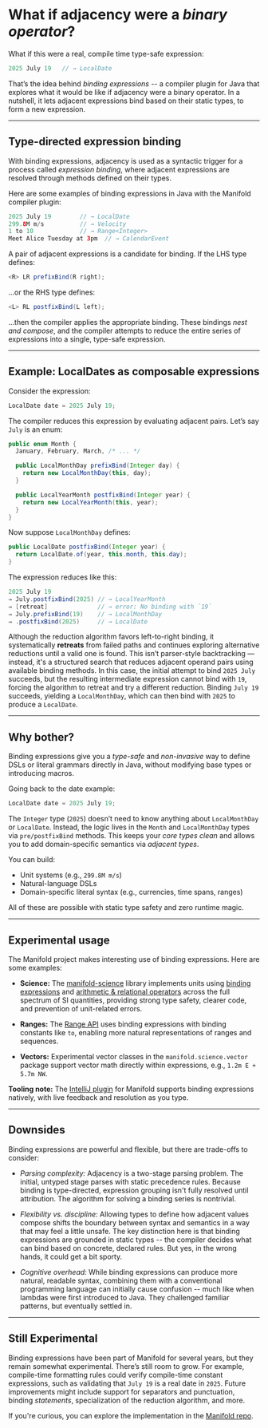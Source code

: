 # What if adjacency were a *binary operator*?
                                                  
What if this were a real, compile time type-safe expression:
```java
2025 July 19   // → LocalDate 
```

That’s the idea behind *binding expressions* -- a compiler plugin for Java that explores what it would be like if adjacency were a binary operator. In a nutshell, it lets adjacent expressions bind based on their static types, to form a new expression.

---

## Type-directed expression binding

With binding expressions, adjacency is used as a syntactic trigger for a process called *expression binding*, where adjacent expressions are resolved through methods defined on their types.

Here are some examples of binding expressions in Java with the Manifold compiler plugin:

```java
2025 July 19        // → LocalDate
299.8M m/s          // → Velocity
1 to 10             // → Range<Integer>
Meet Alice Tuesday at 3pm  // → CalendarEvent
```

A pair of adjacent expressions is a candidate for binding. If the LHS type defines:

```java
<R> LR prefixBind(R right);
```

...or the RHS type defines:

```java
<L> RL postfixBind(L left);
```

...then the compiler applies the appropriate binding. These bindings *nest and compose*, and the compiler attempts to reduce the entire series of expressions into a single, type-safe expression.

---

## Example: LocalDates as composable expressions

Consider the expression:

```java
LocalDate date = 2025 July 19;
```

The compiler reduces this expression by evaluating adjacent pairs. Let’s say `July` is an enum:

```java
public enum Month {
  January, February, March, /* ... */

  public LocalMonthDay prefixBind(Integer day) {
    return new LocalMonthDay(this, day);
  }

  public LocalYearMonth postfixBind(Integer year) {
    return new LocalYearMonth(this, year);
  }
}
```

Now suppose `LocalMonthDay` defines:

```java
public LocalDate postfixBind(Integer year) {
  return LocalDate.of(year, this.month, this.day);
}
```

The expression reduces like this:
```java
2025 July 19
⇒ July.postfixBind(2025) // → LocalYearMonth
⇒ [retreat]              // → error: No binding with `19`
⇒ July.prefixBind(19)    // → LocalMonthDay
⇒ .postfixBind(2025)     // → LocalDate
```
Although the reduction algorithm favors left-to-right binding, it systematically **retreats** from failed paths and continues exploring alternative reductions until a valid one is found. This isn’t parser-style backtracking — instead, it's a structured search that reduces adjacent operand pairs using available binding methods. In this case, the initial attempt to bind `2025 July` succeeds, but the resulting intermediate expression cannot bind with `19`, forcing the algorithm to retreat and try a different reduction. Binding `July 19` succeeds, yielding a `LocalMonthDay`, which can then bind with `2025` to produce a `LocalDate`.

---

## Why bother?

Binding expressions give you a *type-safe* and *non-invasive* way to define DSLs or literal grammars directly in Java, without modifying base types or introducing macros.

Going back to the date example:

```java
LocalDate date = 2025 July 19;
```

The `Integer` type (`2025`) doesn’t need to know anything about `LocalMonthDay` or `LocalDate`. Instead, the logic lives in the `Month` and `LocalMonthDay` types via `pre/postfixBind` methods. This keeps your *core types clean* and allows you to add domain-specific semantics via *adjacent types*.

You can build:

* Unit systems (e.g., `299.8M m/s`)
* Natural-language DSLs
* Domain-specific literal syntax (e.g., currencies, time spans, ranges)

All of these are possible with static type safety and zero runtime magic.
                                                                                                                
---

## Experimental usage

The Manifold project makes interesting use of binding expressions. Here are some examples:

* **Science:** The [manifold-science](https://github.com/manifold-systems/manifold/blob/master/manifold-deps-parent/manifold-science/README.md) library implements units using [binding expressions](https://github.com/manifold-systems/manifold/tree/master/manifold-deps-parent/manifold-ext#unit-expressions) and [arithmetic & relational operators](https://github.com/manifold-systems/manifold/tree/master/manifold-deps-parent/manifold-ext#operator-overloading)
  across the full spectrum of SI quantities, providing strong type safety, clearer code, and prevention of unit-related errors.

* **Ranges:** The [Range API](https://github.com/manifold-systems/manifold/tree/master/manifold-deps-parent/manifold-collections#ranges) uses binding expressions with binding constants like `to`, enabling more natural representations of ranges and sequences.

* **Vectors:** Experimental vector classes in the `manifold.science.vector` package support vector math directly within expressions, e.g., `1.2m E + 5.7m NW`.

**Tooling note:** The [IntelliJ plugin](https://github.com/manifold-systems/manifold) for Manifold supports binding expressions natively, with live feedback and resolution as you type.

---

## Downsides

Binding expressions are powerful and flexible, but there are trade-offs to consider:

* *Parsing complexity:* Adjacency is a two-stage parsing problem. The initial, untyped stage parses with static precedence rules. Because binding is type-directed, expression grouping isn't fully resolved until attribution. The algorithm for solving a binding series is nontrivial.

* *Flexibility vs. discipline:* Allowing types to define how adjacent values compose shifts the boundary between syntax and semantics in a way that may feel a little unsafe. The key distinction here is that binding expressions are grounded in static types -- the compiler decides what can bind based on concrete, declared rules. But yes, in the wrong hands, it could get a bit sporty.

* *Cognitive overhead:* While binding expressions can produce more natural, readable syntax, combining them with a conventional programming language can initially cause confusion -- much like when lambdas were first introduced to Java. They challenged familiar patterns, but eventually settled in.

---

## Still Experimental

Binding expressions have been part of Manifold for several years, but they remain somewhat experimental. There’s still room to grow. For example, compile-time formatting rules could verify compile-time constant expressions, such as validating that `July 19` is a real date in `2025`. Future improvements might include support for separators and punctuation, binding *statements*, specialization of the reduction algorithm, and more.

If you're curious, you can explore the implementation in the [Manifold repo](https://github.com/manifold-systems/manifold).
